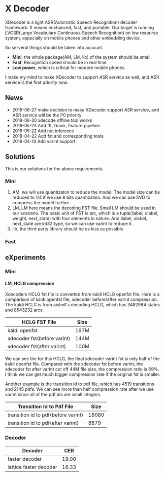 # X Decoder

XDecoder is a light ASR(Automatic Speech Recognition) decoder framework. 
X means enchanced, fast, and portable. Our target is running 
LVCSR(Large Vocabulary Continuous Speech Recognition) on low resourse system,
especially on mobile phones and other embedding device. 

So serveral things should be taken into account.

- **Mini**, the whole package(AM, LM, lib) of the system should be small.
- **Fast**, Recognition speed should be in real time
- **Low power**, which is critical for modern mobile phones.

I make my mind to make XDecoder to support ASR service as well, and ASR service
is the first priority now.

## News

- 2018-06-27 make decision to make XDecoder support ASR service, and ASR service will be the P0 priority
- 2018-06-20 xdecode offline tool works
- 2018-05-23 Add fft, fbank, feature pipeline
- 2018-05-22 Add net inference
- 2018-04-22 Add fst and corresponding tools
- 2018-04-10 Add varint support

## Solutions

This is our solutions for the above requirements.

### Mini
1. AM, we will use quantizaton to reduce the model. The model size can be reduced to 1/4 if we use 8 bits quantization. And we can use SVD to compress the model further.
2. LM, LM here means the decoding FST file. Small LM should be used in our scenario. The basic unit of FST is arc,
which is a tuple(ilabel, olabel, weight, next\_state) with four elements in nature. And ilabel, olabel, next\_state are int32 type, 
so we can use varint to reduce it.
3. lib, the third party library should be as less as possible.

### Fast


## eXperiments

### Mini

#### LM, HCLG compression
    
Xdecoders HCLG fst file is converted from kaldi HCLG openfst file. Here is a comparison of kaldi openfst file, xdecoder before/after varint compression.
The kaldi HCLG is from aishell's decoding HCLG, which has 3482984 states and 8543232 arcs.

| HCLG FST File               | Size |
|-----------------------------|------|
| kaldi openfst               | 197M |
| xdecoder fst(before varint) | 144M |
| xdecoder fst(after varint)  | 100M |

We can see the for this HCLG, the final xdecoder varint fst is only half of the kaldi openfst file.
Compared with the xdecoder fst before varint, the xdecoder fst after varint cut off 44M file size, the compression ratio is 69%.
I think we can get much bigger compression rate if the original fst is smaller.

Another example is the transition id to pdf file, which has 4519 transitions and 2145 pdfs.
We can see more than half compression rate after we use varint since all of the pdf ids are small integers.

| Transition Id to Pdf File           | Size  |
|-------------------------------------|-------|
| transition id to pdf(before varint) | 18080 |
| transition id to pdf(after varint)  | 8879  |

### Decoder ###
| Decoder                     | CER   |
|-----------------------------|-------|
| faster decoder              | 19.00 |
| lattice faster decoder      | 16.33 |

